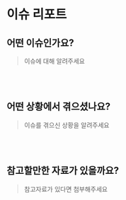 # 이슈 리포트

## 어떤 이슈인가요?

> 이슈에 대해 알려주세요
<!-- 아래 작성 -->

<br><br>

## 어떤 상황에서 겪으셨나요?

> 이슈를 겪으신 상황을 알려주세요
<!-- 아래 작성 -->

<br><br>

## 참고할만한 자료가 있을까요?

> 참고자료가 있다면 첨부해주세요
<!-- 아래 작성 -->

<br><br>
